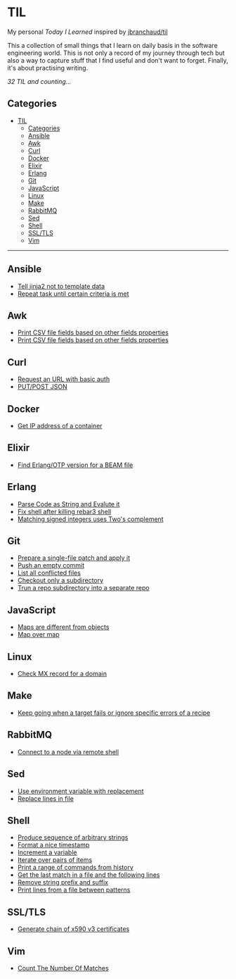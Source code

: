 # TIL

My personal *Today I Learned* inspired by [jbranchaud/til](https://github.com/jbranchaud/til)

This a collection of small things that I learn on daily basis in the software
engineering world. This is not only a record of my journey through tech but also
a way to capture stuff that I find useful and don't want to forget. Finally, it's
about practising writing.

_32 TIL and counting..._


## Categories

- [TIL](#til)
  - [Categories](#categories)
  - [Ansible](#ansible)
  - [Awk](#awk)
  - [Curl](#curl)
  - [Docker](#docker)
  - [Elixir](#elixir)
  - [Erlang](#erlang)
  - [Git](#git)
  - [JavaScript](#javascript)
  - [Linux](#linux)
  - [Make](#make)
  - [RabbitMQ](#rabbitmq)
  - [Sed](#sed)
  - [Shell](#shell)
  - [SSL/TLS](#ssltls)
  - [Vim](#vim)

---

## Ansible

- [Tell jinja2 not to template data](ansible/tell-jinja2-not-to-template-data.md)
- [Repeat task until certain criteria is met](ansible/repeat-ansible-task-until-certain-criteria-is-met.md)

## Awk

- [Print CSV file fields based on other fields properties](awk/print-csv-file-fields-based-on-other-fields-properties.md)
- [Print CSV file fields based on other fields properties](awk/print-csv-file-fields-based-on-other-fields-properties.md)
## Curl

- [Request an URL with basic auth](curl/request-url-with-basic-auth.md)
- [PUT/POST JSON](curl/put-post-json.md)

## Docker

- [Get IP address of a container](docker/get-ip-address-of-a-container.md)

## Elixir

- [Find Erlang/OTP version for a BEAM file](elixir/find-erlang-otp-version-for-a-beam-file.md)

## Erlang

- [Parse Code as String and Evalute it](erlang/parse-code-as-string-and-evaluate-it.md)
- [Fix shell after killing rebar3 shell](erlang/fix_shell_after_killing_rebar3_shell.md)
- [Matching signed integers uses Two's complement](erlang/matching-signed-integers-uses-twos-complement.md)

## Git

- [Prepare a single-file patch and apply it](git/prepare-a-single-file-patch-and-apply-id.md)
- [Push an empty commit](git/push-and-empty-commit.md)
- [List all conflicted files](git/list-all-conflicted-flies.md)
- [Checkout only a subdirectory](git/checkout-only-a-subdirectory.md)
- [Trun a repo subdirectory into a separate repo](git/turn_a_repo_subdirectory_into_a_separate_repo.md)

## JavaScript

- [Maps are different from objects](javascript/maps-are-different-from-objects.md)
- [Map over map](javascript/map-over-map.md)

## Linux

- [Check MX record for a domain](linux/check-mx-record-for-a-domain.md)

## Make

- [Keep going when a target fails or ignore specific errors of a recipe](make/keep-going-when-a-target-fails-or-ignore-specific-errors-of-a-recipe)

## RabbitMQ

- [Connect to a node via remote shell](rabbitmq/connect-to-a-node-via-remote-shell.md)

## Sed

- [Use environment variable with replacement](sed/use-environment-variable-with-replacement.md)
- [Replace lines in file](sed/replace-lines-in-file.md)

## Shell

- [Produce sequence of arbitrary strings](shell/produce-sequence-of-arbitrary-strings.md)
- [Format a nice timestamp](shell/format-nice-timestamp.md)
- [Increment a variable](shell/increment-a-variable.md)
- [Iterate over pairs of items](shel/iterate-over-pairs-of-items.md)
- [Print a range of commands from history](shell/print-a-range-of-commands-from-history.md)
- [Get the last match in a file and the following lines](shell/get-the-last-match-in-a-file-and-the-following-lines.md)
- [Remove string prefix and suffix](shell/remove-string-prefix-and-suffix.md)
- [Print lines from a file between patterns](shell/print-lines-from-a-file-between-patterns.md)

## SSL/TLS

- [Generate chain of x590 v3 certificates](ssl_tls/generate_chain_of_x590_v3_certificates.md)

## Vim

- [Count The Number Of Matches](vim/count-the-number-of-matches.md)
